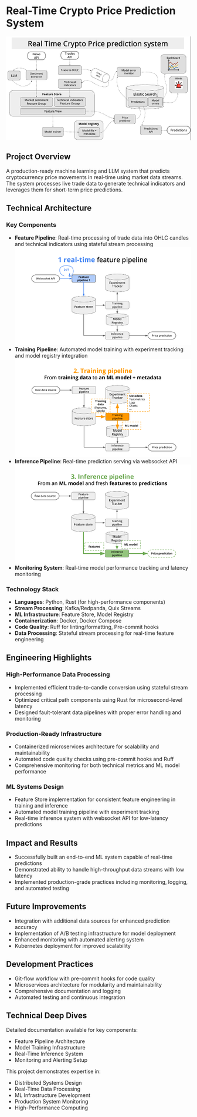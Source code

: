 # Real-Time Crypto Price Prediction System

![Architecture](assets/overall_architecture.png)

## Project Overview
A production-ready machine learning and LLM system that predicts cryptocurrency price movements in real-time using market data streams. The system processes live trade data to generate technical indicators and leverages them for short-term price predictions. 
## Technical Architecture

### Key Components
- **Feature Pipeline**: Real-time processing of trade data into OHLC candles and technical indicators using stateful stream processing
![Feature Pipeline](assets/real_time_feature_pipeline.png)
- **Training Pipeline**: Automated model training with experiment tracking and model registry integration
![Training Pipeline](assets/training_pipeline.png)
- **Inference Pipeline**: Real-time prediction serving via websocket API
![Inference Pipeline](assets/inference_pipeline.png)
- **Monitoring System**: Real-time model performance tracking and latency monitoring

### Technology Stack
- **Languages**: Python, Rust (for high-performance components)
- **Stream Processing**: Kafka/Redpanda, Quix Streams
- **ML Infrastructure**: Feature Store, Model Registry
- **Containerization**: Docker, Docker Compose
- **Code Quality**: Ruff for linting/formatting, Pre-commit hooks
- **Data Processing**: Stateful stream processing for real-time feature engineering

## Engineering Highlights

### High-Performance Data Processing
- Implemented efficient trade-to-candle conversion using stateful stream processing
- Optimized critical path components using Rust for microsecond-level latency
- Designed fault-tolerant data pipelines with proper error handling and monitoring

### Production-Ready Infrastructure
- Containerized microservices architecture for scalability and maintainability
- Automated code quality checks using pre-commit hooks and Ruff
- Comprehensive monitoring for both technical metrics and ML model performance

### ML Systems Design
- Feature Store implementation for consistent feature engineering in training and inference
- Automated model training pipeline with experiment tracking
- Real-time inference system with websocket API for low-latency predictions

## Impact and Results
- Successfully built an end-to-end ML system capable of real-time predictions
- Demonstrated ability to handle high-throughput data streams with low latency
- Implemented production-grade practices including monitoring, logging, and automated testing

## Future Improvements
- Integration with additional data sources for enhanced prediction accuracy
- Implementation of A/B testing infrastructure for model deployment
- Enhanced monitoring with automated alerting system
- Kubernetes deployment for improved scalability

## Development Practices
- Git-flow workflow with pre-commit hooks for code quality
- Microservices architecture for modularity and maintainability
- Comprehensive documentation and logging
- Automated testing and continuous integration

## Technical Deep Dives
Detailed documentation available for key components:
- Feature Pipeline Architecture
- Model Training Infrastructure
- Real-Time Inference System
- Monitoring and Alerting Setup

This project demonstrates expertise in:
- Distributed Systems Design
- Real-Time Data Processing
- ML Infrastructure Development
- Production System Monitoring
- High-Performance Computing
